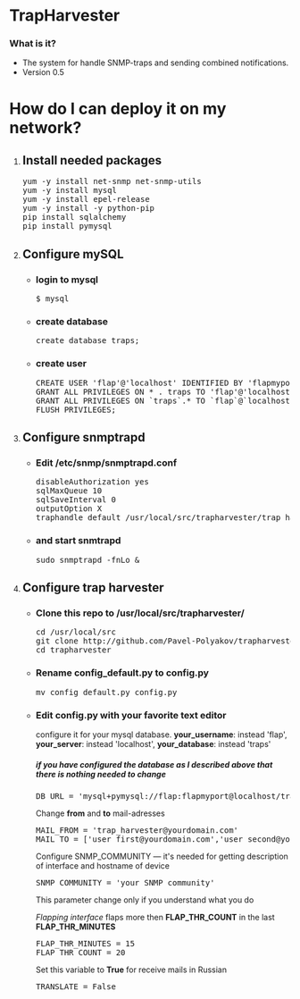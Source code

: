 # TrapHarvester #

### What is it? ###

* The system for handle SNMP-traps and sending combined notifications.
* Version 0.5

<h1> How do I can deploy it on my network? </h1>
  <ol>
    <li>
      <h2>Install needed packages</h2>
        <pre>
yum -y install net-snmp net-snmp-utils
yum -y install mysql
yum -y install epel-release
yum -y install -y python-pip
pip install sqlalchemy
pip install pymysql</pre>
    </li>
    <li>
      <h2>Configure mySQL</h2>
      <ul>
      <li>
      <h3>login to mysql</h3>
      <pre>$ mysql</pre>
      </li>
      <li>
      <h3>create database</h3>
      <pre>create database traps;</pre>
      </li>
      <li>
      <h3>create user</h3>
      <pre>
CREATE USER 'flap'@'localhost' IDENTIFIED BY 'flapmyport';
GRANT ALL PRIVILEGES ON * . traps TO 'flap'@'localhost';
GRANT ALL PRIVILEGES ON `traps`.* TO `flap`@`localhost`;
FLUSH PRIVILEGES;</pre>
      </li>
    </ul>
    </li>
    <li>
      <h2>Configure snmptrapd</h2>
      <ul>
        <li>
        <h3>Edit /etc/snmp/snmptrapd.conf</h3>
          <pre>
disableAuthorization yes
sqlMaxQueue 10
sqlSaveInterval 0
outputOption X
traphandle default /usr/local/src/trapharvester/trap_handler.py</pre>
        </li>
        <li>
        <h3>and start snmtrapd</h3>
          <pre>
sudo snmptrapd -fnLo &</pre>
        </li>
        </ul>
    </li>
    <li>
      <h2>Configure trap harvester</h2>
      <ul>
      <li>
        <h3>Clone this repo to <b>/usr/local/src/trapharvester/</b></h3>
          <pre>
cd /usr/local/src
git clone http://github.com/Pavel-Polyakov/trapharvester.git
cd trapharvester</pre>
       </li>
       <li>
        <h3>Rename <b>config_default.py</b> to <b>config.py</b></h3>
          <pre>
mv config_default.py config.py</pre>
        </li>
        <li>
<h3>Edit <b>config.py</b> with your favorite text editor</h3>
configure it for your mysql database.
<b>your_username</b>: instead 'flap', <b>your_server</b>: instead 'localhost', <b>your_database</b>: instead 'traps'

<h5>if you have configured the database as I described above that there is nothing needed to change</h5>

<pre>
DB_URL = 'mysql+pymysql://flap:flapmyport@localhost/traps'
</pre>
Change <b>from</b> and <b>to</b> mail-adresses
<pre>
MAIL_FROM = 'trap_harvester@yourdomain.com'
MAIL_TO = ['user_first@yourdomain.com','user_second@yourdomain.com']
</pre>
Configure SNMP_COMMUNITY — it's needed for getting description of interface and hostname of device
<pre>
SNMP_COMMUNITY = 'your_SNMP_community'
</pre>
This parameter change only if you understand what you do

<i>Flapping interface</i> flaps more then <b>FLAP_THR_COUNT</b> in the last <b>FLAP_THR_MINUTES</b>
<pre>
FLAP_THR_MINUTES = 15
FLAP_THR_COUNT = 20
</pre>
Set this variable to <b>True</b> for receive mails in Russian
<pre>
TRANSLATE = False
</pre>
</li>
</ul>
</ol>
